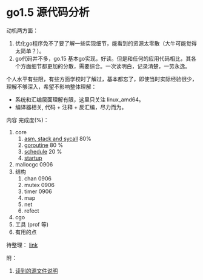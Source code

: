 
# go1.5 源代码分析

动机两方面：

1. 优化go程序免不了要了解一些实现细节，能看到的资源太零散（大牛可能觉得太简单？）。
2. go代码并不多，go.15 基本go实现，好读。但是和任何的应用代码相比，其各个方面细节都更加的分散，需要综合。一次读明白，记录清楚，一劳永逸。

个人水平有些限，有些方面学校时了解过，基本都忘了，即使当时实际经验很少，理解不够深入，希望不影响整体理解：

* 系统和汇编层面理解有限，这里只关注 linux_amd64。
* 编译器相关, 代码 + 注释 + 反汇编，尽力而为。



内容 完成度(%)：

1. core 
	1. [asm, stack and sycall](g/stack.md)  80%
	2. [goroutine](g/goroutine.md)  80 %
	3. [schedule](g/schedule.md) 20 %
	4. [startup](g/startup.md)
2. mallocgc  0906
3. 结构  
	1. chan  0906
	2. mutex 0906
	3. timer 0906
	4. map
	5. net 
	6. refect
4. cgo
5. 工具 (prof 等)
6. 有用的点

待整理：
	[link](link.md)

附：

1. [读到的源文件说明](runtime_files.md)